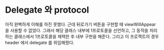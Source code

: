 # Delegate 와 protocol

아직 완벽하게 이해를 하진 못했다. 근데 뒤로가기 버튼을 구현할 때 viewWillAppear 을 사용할 수 없었다. 그래서 해당 클래스 내부에 1프로토콜을 선언하고, 그 동작을 처리하는 클래스에서 1프로토콜을 채택한 후 내부 구현을 해준다. 그리고 이 프로젝트의 경우 header 에서 delegate 를 위임해줬다. 
